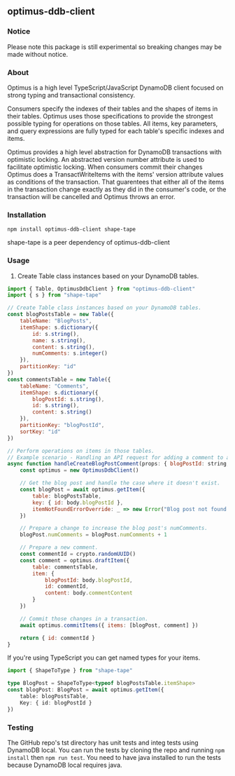## optimus-ddb-client

### Notice
Please note this package is still experimental so breaking changes may be made without notice.

### About
Optimus is a high level TypeScript/JavaScript DynamoDB client focused on strong typing and transactional consistency.

Consumers specify the indexes of their tables and the shapes of items in their tables. Optimus uses those specifications to provide the strongest possible typing for operations on those tables. All items, key parameters, and query expressions are fully typed for each table's specific indexes and items.

Optimus provides a high level abstraction for DynamoDB transactions with optimistic locking. An abstracted version number attribute is used to facilitate optimistic locking. When consumers commit their changes Optimus does a TransactWriteItems with the items' version attribute values as conditions of the transaction. That guarentees that either all of the items in the transaction change exactly as they did in the consumer's code, or the transaction will be cancelled and Optimus throws an error.

### Installation
```
npm install optimus-ddb-client shape-tape
```
shape-tape is a peer dependency of optimus-ddb-client

### Usage
1. Create Table class instances based on your DynamoDB tables.
```javascript
import { Table, OptimusDdbClient } from "optimus-ddb-client"
import { s } from "shape-tape"

// Create Table class instances based on your DynamoDB tables.
const blogPostsTable = new Table({
	tableName: "BlogPosts",
	itemShape: s.dictionary({
		id: s.string(),
		name: s.string(),
		content: s.string(),
		numComments: s.integer()
	}),
	partitionKey: "id"
})
const commentsTable = new Table({
	tableName: "Comments",
	itemShape: s.dictionary({
		blogPostId: s.string(),
		id: s.string(),
		content: s.string()
	}),
	partitionKey: "blogPostId",
	sortKey: "id"
})

// Perform operations on items in those tables.
// Example scenario - Handling an API request for adding a comment to a blog post:
async function handleCreateBlogPostComment(props: { blogPostId: string, commentContent: string }) {
	const optimus = new OptimusDdbClient()

	// Get the blog post and handle the case where it doesn't exist.
	const blogPost = await optimus.getItem({
		table: blogPostsTable,
		key: { id: body.blogPostId },
		itemNotFoundErrorOverride: _ => new Error("Blog post not found!")
	})

	// Prepare a change to increase the blog post's numComments.
	blogPost.numComments = blogPost.numComments + 1

	// Prepare a new comment.
	const commentId = crypto.randomUUID()
	const comment = optimus.draftItem({
		table: commentsTable,
		item: {
			blogPostId: body.blogPostId,
			id: commentId,
			content: body.commentContent
		}
	})

	// Commit those changes in a transaction.
	await optimus.commitItems({ items: [blogPost, comment] })

	return { id: commentId }
}
```

If you're using TypeScript you can get named types for your items.
```typescript
import { ShapeToType } from "shape-tape"

type BlogPost = ShapeToType<typeof blogPostsTable.itemShape>
const blogPost: BlogPost = await optimus.getItem({
	table: blogPostsTable,
	Key: { id: blogPostId }
})
```

### Testing

The GitHub repo's tst directory has unit tests and integ tests using DynamoDB local. You can run the tests by cloning the repo and running `npm install` then `npm run test`. You need to have java installed to run the tests because DynamoDB local requires java.